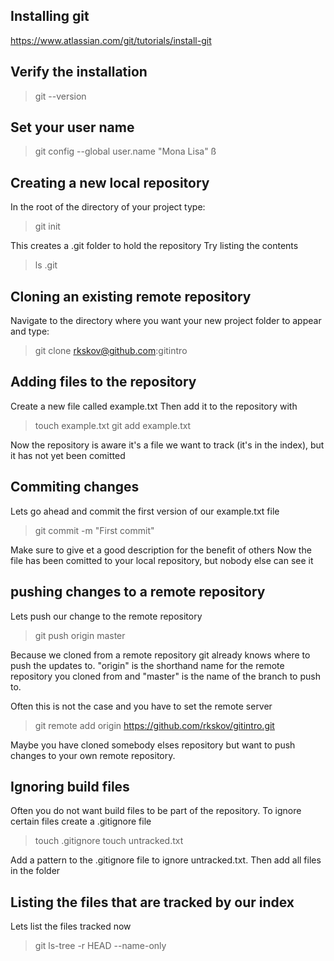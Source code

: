 ## Installing git
https://www.atlassian.com/git/tutorials/install-git

## Verify the installation
> git --version

## Set your user name
> git config --global user.name "Mona Lisa"
ß
## Creating a new local repository
In the root of the directory of your project type:

> git init

This creates a .git folder to hold the repository
Try listing the contents

> ls .git

## Cloning an existing remote repository
Navigate to the directory where you want your new project folder to appear and type:

> git clone rkskov@github.com:gitintro

## Adding files to the repository
Create a new file called example.txt
Then add it to the repository with

> touch example.txt
> git add example.txt

Now the repository is aware it's a file we want to track (it's in the index), but it has not yet been comitted

## Commiting changes
Lets go ahead and commit the first version of our example.txt file

> git commit -m "First commit"

Make sure to give et a good description for the benefit of others
Now the file has been comitted to your local repository, but nobody else can see it

## pushing changes to a remote repository

Lets push our change to the remote repository

> git push origin master

Because we cloned from a remote repository git already knows where to push the updates to. "origin" is the shorthand name for the remote repository you cloned from and "master" is the name of the branch to push to.

Often this is not the case and you have to set the remote server

> git remote add origin https://github.com/rkskov/gitintro.git

Maybe you have cloned somebody elses repository but want to push changes to your own remote repository.

## Ignoring build files 
Often you do not want build files to be part of the repository.
To ignore certain files create a .gitignore file

> touch .gitignore
> touch untracked.txt

Add a pattern to the .gitignore file to ignore untracked.txt.
Then add all files in the folder 


## Listing the files that are tracked by our index 
Lets list the files tracked now

> git ls-tree -r HEAD --name-only
